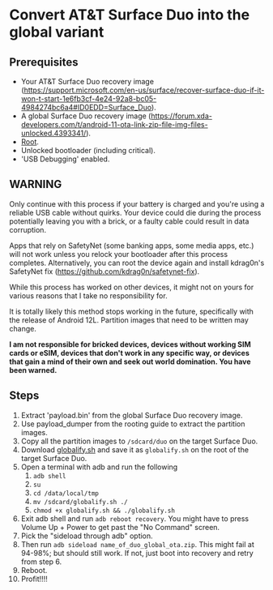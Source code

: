 # Convert AT&T Surface Duo into the global variant

## Prerequisites

- Your AT&T Surface Duo recovery image (https://support.microsoft.com/en-us/surface/recover-surface-duo-if-it-won-t-start-1e6fb3cf-4e24-92a8-bc05-4984274bc6a4#ID0EDD=Surface_Duo). 
- A global Surface Duo recovery image (https://forum.xda-developers.com/t/android-11-ota-link-zip-file-img-files-unlocked.4393341/).
- [Root](https://forum.xda-developers.com/t/root-guide-updated.4266095/).
- Unlocked bootloader (including critical).
- 'USB Debugging' enabled.

## WARNING

Only continue with this process if your battery is charged and you're using a reliable USB cable without quirks. Your device could die during the process potentially leaving you with a brick, or a faulty cable could result in data corruption.

Apps that rely on SafetyNet (some banking apps, some media apps, etc.) will not work unless you relock your bootloader after this process completes. Alternatively, you can root the device again and install kdrag0n's SafetyNet fix (https://github.com/kdrag0n/safetynet-fix).

While this process has worked on other devices, it might not on yours for various reasons that I take no responsibility for.

It is totally likely this method stops working in the future, specifically with the release of Android 12L. Partition images that need to be written may change.

__I am not responsible for bricked devices, devices without working SIM cards or eSIM, devices that don't work in any specific way, or devices that gain a mind of their own and seek out world domination. You have been warned.__

## Steps

1. Extract 'payload.bin' from the global Surface Duo recovery image.
2. Use payload_dumper from the rooting guide to extract the partition images.
3. Copy all the partition images to `/sdcard/duo` on the target Surface Duo.
4. Download [globalify.sh](globalify.sh) and save it as `globalify.sh` on the root of the target Surface Duo.
5. Open a terminal with adb and run the following
   1. `adb shell`
   2. `su`
   3. `cd /data/local/tmp`
   4. `mv /sdcard/globalify.sh ./`
   5. `chmod +x globalify.sh && ./globalify.sh`
6. Exit adb shell and run `adb reboot recovery`. You might have to press Volume Up + Power to get past the "No Command" screen.
7. Pick the "sideload through adb" option.
8. Then run `adb sideload name_of_duo_global_ota.zip`. This might fail at 94-98%; but should still work. If not, just boot into recovery and retry from step 6.
9. Reboot.
10. Profit!!!!
